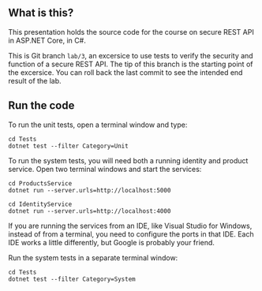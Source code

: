 What is this?
-------------

This presentation holds the source code for the course on secure REST
API in ASP.NET Core, in C#.

This is Git branch `lab/3`, an excersice to use tests to verify the
security and function of a secure REST API.  The tip of this branch is
the starting point of the excersice.  You can roll back the last
commit to see the intended end result of the lab.

## Run the code

To run the unit tests, open a terminal window and type:

```shell
cd Tests
dotnet test --filter Category=Unit
```

To run the system tests, you will need both a running identity and
product service.  Open two terminal windows and start the services:

```shell
cd ProductsService
dotnet run --server.urls=http://localhost:5000
```

```shell
cd IdentityService
dotnet run --server.urls=http://localhost:4000
```

If you are running the services from an IDE, like Visual Studio for
Windows, instead of from a terminal, you need to configure the ports
in that IDE.  Each IDE works a little differently, but Google is
probably your friend.

Run the system tests in a separate terminal window:

```shell
cd Tests
dotnet test --filter Category=System
```

